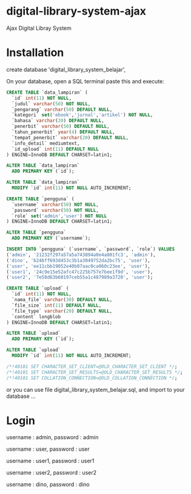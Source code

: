 # digital-library-system-ajax
Ajax Digital Libray System

# Installation
create database 'digital_library_system_belajar',

On your database, open a SQL terminal paste this and execute:

```sql
CREATE TABLE `data_lampiran` (
  `id` int(11) NOT NULL,
  `judul` varchar(50) NOT NULL,
  `pengarang` varchar(50) DEFAULT NULL,
  `kategori` set('ebook','jurnal','artikel') NOT NULL,
  `bahasa` varchar(20) DEFAULT NULL,
  `penerbit` varchar(50) DEFAULT NULL,
  `tahun_penerbit` year(4) DEFAULT NULL,
  `tempat_penerbit` varchar(20) DEFAULT NULL,
  `info_detail` mediumtext,
  `id_upload` int(11) DEFAULT NULL
) ENGINE=InnoDB DEFAULT CHARSET=latin1;

ALTER TABLE `data_lampiran`
  ADD PRIMARY KEY (`id`);

ALTER TABLE `data_lampiran`
  MODIFY `id` int(11) NOT NULL AUTO_INCREMENT;

CREATE TABLE `pengguna` (
  `username` varchar(50) NOT NULL,
  `password` varchar(50) NOT NULL,
  `role` set('admin','user') NOT NULL
) ENGINE=InnoDB DEFAULT CHARSET=latin1;

ALTER TABLE `pengguna`
  ADD PRIMARY KEY (`username`);

INSERT INTO `pengguna` (`username`, `password`, `role`) VALUES
('admin', '21232f297a57a5a743894a0e4a801fc3', 'admin'),
('dino', 'b246ff693d453c3b1a3049752da2bc75', 'user'),
('user', 'ee11cbb19052e40b07aac0ca060c23ee', 'user'),
('user1', '24c9e15e52afc47c225b757e7bee1f9d', 'user'),
('user2', '7e58d63b60197ceb55a1c487989a3720', 'user');

CREATE TABLE `upload` (
  `id` int(11) NOT NULL,
  `nama_file` varchar(30) DEFAULT NULL,
  `file_size` int(11) DEFAULT NULL,
  `file_type` varchar(20) DEFAULT NULL,
  `content` longblob
) ENGINE=InnoDB DEFAULT CHARSET=latin1;

ALTER TABLE `upload`
  ADD PRIMARY KEY (`id`);

ALTER TABLE `upload`
  MODIFY `id` int(11) NOT NULL AUTO_INCREMENT;

/*!40101 SET CHARACTER_SET_CLIENT=@OLD_CHARACTER_SET_CLIENT */;
/*!40101 SET CHARACTER_SET_RESULTS=@OLD_CHARACTER_SET_RESULTS */;
/*!40101 SET COLLATION_CONNECTION=@OLD_COLLATION_CONNECTION */;

```

or you can use file digital_library_system_belajar.sql, and import to your database ...

# Login

username : admin, password : admin

username : user, password : user

username : user1, password : user1

username : user2, password : user2

username : dino, password : dino

